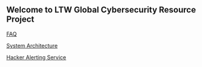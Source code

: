 ## Welcome to LTW Global Cybersecurity Resource Project

[FAQ](docs/FAQ.md)

[System Architecture](docs/ARCHITECTURE.md)

[Hacker Alerting Service](https://globalcybersecurityresource.com/)
